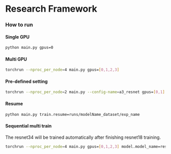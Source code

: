 # Research Framework

### How to run

#### Single GPU

```bash
python main.py gpus=0
```

#### Multi GPU

```bash
torchrun --nproc_per_node=4 main.py gpus=[0,1,2,3]
```

#### Pre-defined setting

```bash
torchrun --nproc_per_node=2 main.py --config-name=a3_resnet gpus=[0,1]
```

#### Resume

```bash
python main.py train.resume=runs/modelName_dataset/exp_name
```

#### Sequential multi train

The resnet34 will be trained automatically after finishing resnet18 training.

```bash
torchrun --nproc_per_node=4 main.py gpus=[0,1,2,3] model.model_name=resnet18,resnet34,resnet50
```
